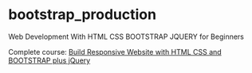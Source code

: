 # bootstrap_production
Web Development With HTML CSS BOOTSTRAP JQUERY for Beginners

Complete course: <a href="https://www.udemy.com/web-development-with-html-css-bootstrap-jquery-for-beginners/">Build Responsive Website with HTML CSS and BOOTSTRAP plus jQuery</a>
